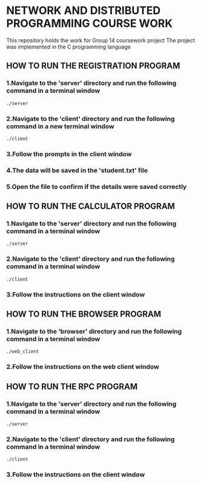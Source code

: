 # NETWORK AND DISTRIBUTED PROGRAMMING COURSE WORK
This repository holds the work for Group 14 coursework project
The project was implemented in the C programming language

## HOW TO RUN THE REGISTRATION PROGRAM 	
### 1.Navigate to the 'server' directory and run the following command in a terminal window
	
	./server
	
### 2.Navigate to the 'client' directory and run the following command in a new terminal window
	
	./client
	 
### 3.Follow the prompts in the client window
### 4.The data will be saved in the 'student.txt' file
### 5.Open the file to confirm if the details were saved correctly


## HOW TO RUN THE CALCULATOR PROGRAM
### 1.Navigate to the 'server' directory and run the following command in a terminal window

	./server
	
### 2.Navigate to the 'client' directory and run the following command in a terminal window

	./client
	
### 3.Follow the instructions on the client window


## HOW TO RUN THE BROWSER PROGRAM
### 1.Navigate to the 'browser' directory and run the following command in a terminal window
	
	./web_client
	
### 2.Follow the instructions on the web client window


## HOW TO RUN THE RPC PROGRAM
### 1.Navigate to the 'server' directory and run the following command in a terminal window

	./server
	
### 2.Navigate to the 'client' directory and run the following command in a terminal window
	
	./client
	
### 3.Follow the instructions on the client window
